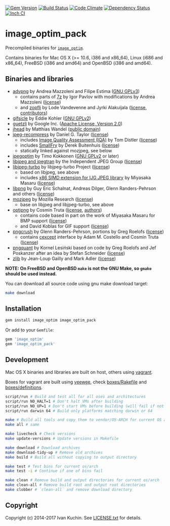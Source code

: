 [![Gem Version](https://img.shields.io/gem/v/image_optim_pack.svg?style=flat)](https://rubygems.org/gems/image_optim_pack)
[![Build Status](https://img.shields.io/travis/toy/image_optim_pack/master.svg?style=flat)](https://travis-ci.org/toy/image_optim_pack)
[![Code Climate](https://img.shields.io/codeclimate/github/toy/image_optim_pack.svg?style=flat)](https://codeclimate.com/github/toy/image_optim_pack)
[![Dependency Status](https://img.shields.io/gemnasium/toy/image_optim_pack.svg?style=flat)](https://gemnasium.com/toy/image_optim_pack)
[![Inch CI](https://inch-ci.org/github/toy/image_optim_pack.svg?branch=master&style=flat)](https://inch-ci.org/github/toy/image_optim_pack)

# image\_optim\_pack

Precompiled binaries for [`image_optim`](https://github.com/toy/image_optim).

Contains binaries for Mac OS X (>= 10.6, i386 and x86\_64), Linux (i686 and x86\_64), FreeBSD (i386 and amd64) and OpenBSD (i386 and amd64).

## Binaries and libraries

* [advpng](http://www.advancemame.it/doc-advpng.html) by Andrea Mazzoleni and Filipe Estima ([GNU GPLv3](acknowledgements/advancecomp.txt))
	* contains parts of [7z](http://7-zip.org) by Igor Pavlov with modifications by Andrea Mazzoleni ([license](acknowledgements/7z.txt))
	* and [zopfli](https://code.google.com/p/zopfli/) by Lode Vandevenne and Jyrki Alakuijala ([license](acknowledgements/zopfli.txt), [contributors](acknowledgements/zopfli-contributors.txt))
* [gifsicle](http://lcdf.org/gifsicle/) by Eddie Kohler ([GNU GPLv2](acknowledgements/gifsicle.txt))
* [guetzli](https://github.com/google/guetzli) by Google Inc. ([Apache License, Version 2.0](acknowledgements/gifsicle.txt))
* [jhead](http://sentex.net/~mwandel/jhead/) by Matthias Wandel ([public domain](acknowledgements/jhead.txt))
* [jpeg-recompress](https://github.com/danielgtaylor/jpeg-archive) by Daniel G. Taylor ([license](acknowledgements/jpeg-archive.txt))
	* includes [Image Quality Assessment (IQA)](http://tdistler.com/iqa/) by Tom Distler ([license](acknowledgements/iqa.txt))
	* includes [SmallFry](https://github.com/dwbuiten/smallfry) by Derek Buitenhuis ([license](acknowledgements/smallfry.txt))
	* statically linked against mozjpeg, see below
* [jpegoptim](http://www.kokkonen.net/tjko/projects.html) by Timo Kokkonen ([GNU GPLv2](acknowledgements/jpegoptim.txt) or later)
* [libjpeg and jpegtran](http://ijg.org/) by the Independent JPEG Group ([license](acknowledgements/libjpeg.txt))
* [libjpeg-turbo](http://www.libjpeg-turbo.org/) by libjpeg-turbo Project ([license](acknowledgements/libjpeg-turbo.txt))
	* based on libjpeg, see above
	* includes [x86 SIMD extension for IJG JPEG library](http://cetus.sakura.ne.jp/softlab/jpeg-x86simd/jpegsimd.html) by Miyasaka Masaru ([license](acknowledgements/libjpeg-x86-simd.txt))
* [libpng](http://libpng.org/pub/png/) by Guy Eric Schalnat, Andreas Dilger, Glenn Randers-Pehrson and others ([license](acknowledgements/libpng.txt))
* [mozjpeg](https://github.com/mozilla/mozjpeg) by Mozilla Research ([license](acknowledgements/mozjpeg.txt))
	* base on libjpeg and libjpeg-turbo, see above
* [optipng](http://optipng.sourceforge.net/) by Cosmin Truta ([license](acknowledgements/optipng.txt), [authors](acknowledgements/optipng-authors.txt))
	* contains code based in part on the work of Miyasaka Masaru for BMP support ([license](acknowledgements/bmp2png.txt))
	* and David Koblas for GIF support ([license](acknowledgements/gifread.txt))
* [pngcrush](http://pmt.sourceforge.net/pngcrush/) by Glenn Randers-Pehrson, portions by Greg Roelofs ([license](acknowledgements/pngcrush.txt))
	* contains [cexcept](http://www.nicemice.net/cexcept/) interface by Adam M. Costello and Cosmin Truta ([license](acknowledgements/cexcept.txt))
* [pngquant](http://pngquant.org/) by Kornel Lesiński based on code by Greg Roelofs and Jef Poskanzer after an idea by Stefan Schneider ([license](acknowledgements/pngquant.txt))
* [zlib](http://zlib.net/) by Jean-Loup Gailly and Mark Adler ([license](acknowledgements/zlib.txt))

**NOTE: On FreeBSD and OpenBSD `make` is not the GNU Make, so `gmake` should be used instead.**

You can download all source code using gnu make download target:

```sh
make download
```

## Installation

```sh
gem install image_optim image_optim_pack
```

Or add to your `Gemfile`:

```ruby
gem 'image_optim'
gem 'image_optim_pack'
```

## Development

Mac OS X binaries and libraries are built on host, others using [vagrant](https://www.vagrantup.com/).

Boxes for vagrant are built using [veewee](https://github.com/jedi4ever/veewee), check [boxes/Rakefile](boxes/Rakefile) and [boxes/definitions](boxes/definitions).

```sh
script/run # Build and test all for all oses and architectures
script/run NO_HALT=1 # Don't halt VMs after building
script/run NO_UP=1 # Don't start VMs before building (will fail if not already running)
script/run darwin 64 # Build only platforms matching darwin or 64

make # Build all tools and copy them to vendor/OS-ARCH for current OS and ARCH, then test
make all # same

make livecheck # Check versions
make update-versions # Update versions in Makefile

make download # Download archives
make download-tidy-up # Remove old archives
make build # Build all without copying to output directory

make test # Test bins for current os/arch
make test -i # Continue if one of bins fail

make clean # Remove build and output directories for current os/arch
make clean-all # Remove build root and output root directories
make clobber # `clean-all` and remove download directory
```

## Copyright

Copyright (c) 2014-2017 Ivan Kuchin. See [LICENSE.txt](LICENSE.txt) for details.
